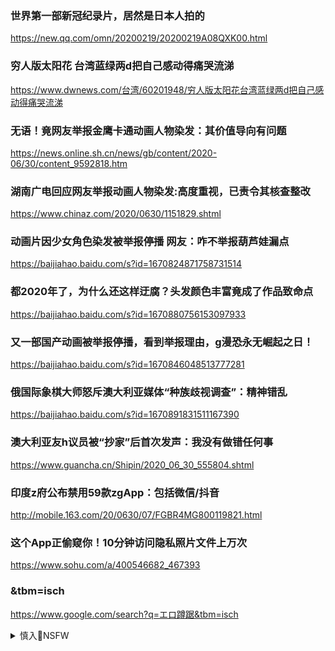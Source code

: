 ### 世界第一部新冠纪录片，居然是日本人拍的
https://new.qq.com/omn/20200219/20200219A08QXK00.html

### 穷人版太阳花 台湾蓝绿两d把自己感动得痛哭流涕
https://www.dwnews.com/台湾/60201948/穷人版太阳花台湾蓝绿两d把自己感动得痛哭流涕

### 无语！竟网友举报金鹰卡通动画人物染发：其价值导向有问题
https://news.online.sh.cn/news/gb/content/2020-06/30/content_9592818.htm

### 湖南广电回应网友举报动画人物染发:高度重视，已责令其核查整改
https://www.chinaz.com/2020/0630/1151829.shtml

### 动画片因少女角色染发被举报停播 网友：咋不举报葫芦娃漏点
https://baijiahao.baidu.com/s?id=1670824871758731514

### 都2020年了，为什么还这样迂腐？头发颜色丰富竟成了作品致命点
https://baijiahao.baidu.com/s?id=1670880756153097933

### 又一部国产动画被举报停播，看到举报理由，g漫恐永无崛起之日！
https://baijiahao.baidu.com/s?id=1670846048513777281

### 俄国际象棋大师怒斥澳大利亚媒体“种族歧视调查”：精神错乱
https://baijiahao.baidu.com/s?id=1670891831511167390

### 澳大利亚友h议员被“抄家”后首次发声：我没有做错任何事
https://www.guancha.cn/Shipin/2020_06_30_555804.shtml

### 印度z府公布禁用59款zgApp：包括微信/抖音
http://mobile.163.com/20/0630/07/FGBR4MG800119821.html

### 这个App正偷窥你！10分钟访问隐私照片文件上万次
https://www.sohu.com/a/400546682_467393

### &tbm=isch
https://www.google.com/search?q=エロ蹲踞&tbm=isch

<details><summary>慎入🔞NSFW</summary>

Not Safe For Work
![](https://upload.wikimedia.org/wikipedia/commons/thumb/d/d3/Biohazard_Symbol_Specification.png/210px-Biohazard_Symbol_Specification.png)

<details><summary><b>风险自理Use At Your Own Risk🈲</summary>

### 香g三种人，明晚12点之前一定要走！
https://www.backchina.com/news/2020/06/30/696468.html

萧若y向蔡z府喊话，吸纳香港人才和钱，是一个极大的机会，台湾z府完全没做任何事。英国都看到这一点。萧若y用生意人的算盘提醒台湾，“吸收持BNO（海外英国人）护照的人从来不会亏本。

萧若y：zg四十年前如果不是靠香港的帮助，很久都不会发展起来。台湾依靠本身的力量，永远都不能过渡到先进的金融与经济（体系），这是有百利而无一害的东西。”

　　萧若y说，这个区全部使用美金，可以自由汇入汇出。香港有13万亿存款，如果能吸收几万亿过来台湾，台湾的经济可以脱胎换骨，一万多个专业人士如基金经理、会计师、律师，法官来台，这可带动起整个台湾经济。

　　不过，萧若y坦承，“这个计划蔡英文z府从来不敢回应。她默认说好，但是不敢行（做）。

</details>
</details>

